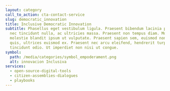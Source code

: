 ```yaml
---
layout: category
call_to_action: cta-contact-service
slug: democratic_innovation
title: Inclusive Democratic Innovation
subtitle: Phasellus eget vestibulum ligula. Praesent bibendum lacinia porta. Sed
  nec tincidunt nulla, ac ultricies massa. Praesent non tempus diam. Morbi
  molestie blandit ipsum ut vulputate. Praesent sapien sem, euismod non sem
  quis, ultrices euismod ex. Praesent nec arcu eleifend, hendrerit turpis sed,
  tincidunt odio. Ut imperdiet non nisi ut congue.
symbol:
  path: /media/categories/symbol_empoderament.png
  alt: innovacion Inclusiva
services:
  - open-source-digital-tools
  - citizen-assemblies-dialogues
  - playbooks
---
```

